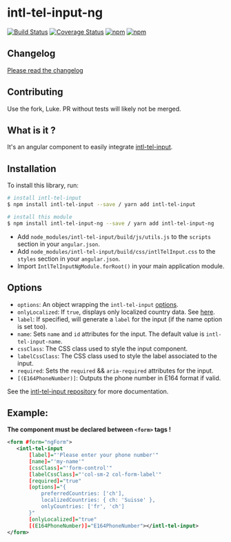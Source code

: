 # intl-tel-input-ng

[![Build Status](https://travis-ci.org/mpalourdio/intl-tel-input-ng.svg?branch=master)](https://travis-ci.org/mpalourdio/intl-tel-input-ng)
[![Coverage Status](https://coveralls.io/repos/github/mpalourdio/intl-tel-input-ng/badge.svg?branch=master)](https://coveralls.io/github/mpalourdio/intl-tel-input-ng?branch=master)
[![npm](https://img.shields.io/npm/v/intl-tel-input-ng.svg)](https://www.npmjs.com/package/intl-tel-input-ng)
[![npm](https://img.shields.io/npm/dm/intl-tel-input-ng.svg)](https://www.npmjs.com/package/intl-tel-input-ng)

## Changelog

[Please read the changelog](CHANGELOG.md)

## Contributing

Use the fork, Luke. PR without tests will likely not be merged.

## What is it ?

It's an angular component to easily integrate [intl-tel-input](https://github.com/jackocnr/intl-tel-input).

## Installation

To install this library, run:

```bash
# install intl-tel-input
$ npm install intl-tel-input --save / yarn add intl-tel-input

# install this module
$ npm install intl-tel-input-ng --save / yarn add intl-tel-input-ng
```

- Add `node_modules/intl-tel-input/build/js/utils.js` to the `scripts` section in your `angular.json`.  
- Add `node_modules/intl-tel-input/build/css/intlTelInput.css` to the `styles` section in your `angular.json`.
- Import ``IntlTelInputNgModule.forRoot()`` in your main application module.

## Options
 - `options`: An object wrapping the `intl-tel-input` [options](https://github.com/jackocnr/intl-tel-input#options).
 - `onlyLocalized`: If `true`, displays only localized country data. See [here](https://intl-tel-input.com/node_modules/intl-tel-input/examples/gen/modify-country-data.html).
 - `label`: If specified, will generate a `label` for the input (if the name option is set too).
 - `name`: Sets `name` and `id` attributes for the input. The default value is `intl-tel-input-name`.
 - `cssClass`: The CSS class used to style the input component.
 - `labelCssClass`: The CSS class used to style the label associated to the input.
 - `required`: Sets the `required` && `aria-required` attributes for the input.
 - `[(E164PhoneNumber)]`: Outputs the phone number in E164 format if valid.

See the [intl-tel-input repository](https://github.com/jackocnr/intl-tel-input) for more documentation.

## Example:
**The component must be declared between `<form>` tags !**
 
 ```xml
<form #form="ngForm">
    <intl-tel-input
        [label]="'Please enter your phone number'"
        [name]="'my-name'"
        [cssClass]="'form-control'"
        [labelCssClass]="'col-sm-2 col-form-label'"
        [required]="true"
        [options]="{
            preferredCountries: ['ch'],
            localizedCountries: { ch: 'Suisse' },
            onlyCountries: ['fr', 'ch']
        }"
        [onlyLocalized]="true"
        [(E164PhoneNumber)]="E164PhoneNumber"></intl-tel-input>
</form>     
```
